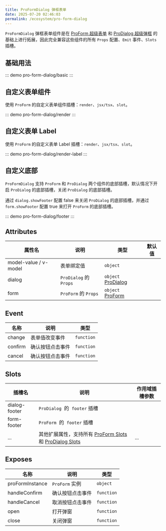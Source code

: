 ```yaml
---
title: ProFormDialog 弹框表单
date: 2025-07-20 02:46:03
permalink: /ecosystem/pro-form-dialog
---
```


`ProFormDialog` 弹框表单组件是在 [ProForm 超级表单](/ecosystem/pro-form/basic) 和 [ProDialog 超级弹框](/ecosystem/pro-dialog) 的基础上进行拓展，因此完全兼容这些组件的所有 `Props` 配置、`Emit` 事件、`Slots` 插槽。

## 基础用法

::: demo
pro-form-dialog/basic
:::

## 自定义表单组件

使用 `ProForm` 的自定义表单组件插槽：`render`、`jsx/tsx`、`slot`。

::: demo
pro-form-dialog/render
:::

## 自定义表单 Label

使用 `ProForm` 的自定义表单 Label 插槽：`render`、`jsx/tsx`、`slot`。

::: demo
pro-form-dialog/render-label
:::

## 自定义底部

`ProFormDialog` 支持 `ProForm` 和 `ProDialog` 两个组件的底部插槽，默认情况下开启 `ProDialog` 的底部插槽，关闭 `ProDialog` 的底部插槽。

通过 `dialog.showFooter` 配置 false 来关闭 `ProDialog` 的底部插槽，并通过 `form.showFooter` 配置 true 来打开 `ProForm` 的底部插槽。

::: demo
pro-form-dialog/footer
:::

## Attributes

| 属性名                | 说明                   | 类型                                                      | 默认值 |
| --------------------- | ---------------------- | --------------------------------------------------------- | ------ |
| model-value / v-model | 表单绑定值             | `object`                                                  |        |
| dialog                | `ProDialog` 的 `Props` | `object` [ProDialog](/ecosystem/pro-dialog#attributes)    |        |
| form                  | `ProForm` 的 `Props`   | `object` [ProForm](/ecosystem/pro-form/config#attributes) |        |

## Event

| 名称    | 说明             | 类型                                                                                                           |
| ------- | ---------------- | -------------------------------------------------------------------------------------------------------------- |
| change  | 表单值改变事件   | `function` <Tip content="(value: unknown, model: Record<string, any>, column: FormItemColumnProps) => void" /> |
| confirm | 确认按钮点击事件 | `function` <Tip content="(model: Record<string, any>) => void" />                                              |
| cancel  | 确认按钮点击事件 | `function`                                                                                                     |

## Slots

| 插槽名        | 说明                                                                                                                              | 作用域插槽参数                                    |
| ------------- | --------------------------------------------------------------------------------------------------------------------------------- | ------------------------------------------------- |
| dialog-footer | `ProDialog`  的  `footer` 插槽                                                                                                    | <Tip content="{ handleConfirm, handleCancel }" /> |
| form-footer   | `ProForm`  的  `footer` 插槽                                                                                                      | <Tip content="{ handleSubmit, handleReset }" />   |
| ...           | 其他扩展属性，支持所有 [ProForm Slots](/ecosystem/pro-form/config#slots) 和 [ProDialog Slots](/ecosystem/pro-dialog/config#slots) | ...                                               |

## Exposes

| 名称            | 说明             | 类型                                               |
| --------------- | ---------------- | -------------------------------------------------- |
| proFormInstance | `ProForm` 实例   | `object` <Tip content="ProFormInstance \| null" /> |
| handleConfirm   | 确认按钮点击事件 | `function` <Tip content="() => Promise<void>>" />  |
| handleCancel    | 取消按钮点击事件 | `function` <Tip content="() => void" />            |
| open            | 打开弹窗         | `function` <Tip content="() => void" />            |
| close           | 关闭弹窗         | `function` <Tip content="() => void" />            |
